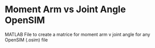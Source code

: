 # Moment Arm vs Joint Angle OpenSIM
 MATLAB File to create a matrice for moment arm v joint angle for any OpenSIM (.osim) file
